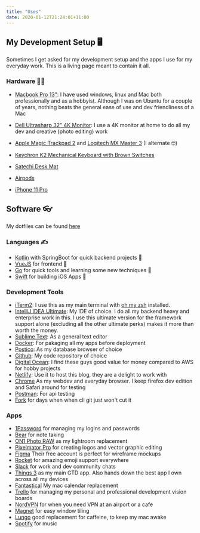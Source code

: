 ```yaml
---
title: "Uses"
date: 2020-01-12T21:24:01+11:00
---
```


## My Development Setup 🖥

Sometimes I get asked for my development setup and the apps I use for my everyday work. This is a living page meant to contain it all. 

### Hardware ‍👨‍💻

- [Macbook Pro 13"](https://www.apple.com/au/macbook-pro-13/): I have used windows, linux and Mac both professionally and as a hobbyist. Although I was on Ubuntu for a couple of years, nothing beats the general ease of use and dev friendliness of a Mac

- [Dell Ultrasharp 32" 4K Monitor](https://www.amazon.com.au/32-Inch-Screen-LED-Lit-Monitor-U3219Q/dp/B07HDBD9CM): I use a 4K monitor at home to do all my dev and creative (photo editing) work

- [Apple Magic Trackpad 2](https://www.apple.com/au/shop/product/MJ2R2ZA/A/magic-trackpad-2-silver) and [Logitech MX Master 3](https://www.logitech.com/en-au/product/mx-master-3) (I alternate 🤓)

- [Keychron K2 Mechanical Keyboard with Brown Switches](https://www.keychron.com/products/keychron-k2-mechanical-keyboard?variant=31063869653081)

- [Satechi Desk Mat](https://satechi.net/products/satechi-desk-mat-mate) 

- [Airpods](https://www.apple.com/au/airpods/)

- [iPhone 11 Pro](https://www.apple.com/au/iphone-11-pro/)

## Software 👓

My dotfiles can be found [here](https://github.com/shavz/dotfiles)

### Languages ✍️

- [Kotlin](https://kotlinlang.org/) with SpringBoot for quick backend projects 🚀
- [VueJS](https://vuejs.org/) for frontend 🤩
- [Go](https://golang.org/) for quick tools and learning some new techniques 🔨
- [Swift](https://developer.apple.com/swift/) for building iOS Apps 📱

### Development Tools

- [iTerm2](https://iterm2.com): I use this as my main terminal with [oh my zsh](https://github.com/ohmyzsh/ohmyzsh) installed.
- [IntelliJ IDEA Ultimate](https://www.jetbrains.com/idea/): My IDE of choice. I do all my backend heavy and enterprise work in this. I use this ultimate version for the framework support alone (excluding all the other ultimate perks) makes it more than worth the money.
- [Sublime Text](https://www.sublimetext.com/): As a general text editor
- [Docker](https://www.docker.com): For pakaging all my apps before deployment
- [Postico](https://eggerapps.at/postico/): As my database browser of choice
- [Github](https://github.com): My code repository of choice
- [Digital Ocean](https://www.digitalocean.com): I find these guys good value for money compared to AWS for hobby projects
- [Netlify](https://www.netlify.com): Use it to host this blog, they are a delight to work with
- [Chrome](https://www.google.com/chrome/) As my webdev and everyday browser. I keep firefox dev edition and Safari around for testing
- [Postman](https://www.getpostman.com): For api testing
- [Fork](https://git-fork.com/) for days when when cli git just won't cut it

### Apps 

- [1Password](https://1password.com) for managing my logins and passwords
- [Bear](https://bear.app) for note taking
- [ON1 Photo RAW](https://www.on1.com) as my lightroom replacement
- [Pixelmator Pro](https://www.pixelmator.com/pro/) for creating logos and vector graphic editing
- [Figma](https://www.figma.com) Their free account is perfect for wireframe mockups
- [Rocket](https://matthewpalmer.net/rocket/) for amazing emoji support everywhere
- [Slack](https://slack.com/intl/en-au/) for work and dev community chats
- [Things 3](https://culturedcode.com/things/) as my main GTD app. Also hands down the best app I own across all my devices
- [Fantastical](https://flexibits.com/fantastical) My mac calendar replacement
- [Trello](https://trello.com/en) for managing my personal and professional development vision boards
- [NordVPN](https://nordvpn.com) for when you need VPN at an airport or a cafe
- [Magnet](https://apps.apple.com/au/app/magnet/id441258766?mt=12) for easy window tiling
- [Lungo](https://apps.apple.com/us/app/lungo/id1263070803?mt=12) good replacement for caffeine, to keep my mac awake
- [Spotify](https://www.spotify.com/au/) for music

